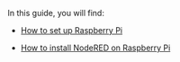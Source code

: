 In this guide, you will find:

* [How to set up Raspberry Pi](https://raw.githubusercontent.com/mpipatta/NodeRED/master/RaspberryPi_Installation.md)

* [How to install NodeRED on Raspberry Pi](https://raw.githubusercontent.com/mpipatta/NodeRED/master/NodeREDonPI.md)
